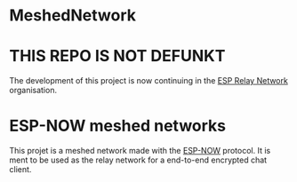 MeshedNetwork
=============

# THIS REPO IS NOT DEFUNKT

The development of this project is now continuing in the [ESP Relay Network](https://github.com/esprn) organisation.

# ESP-NOW meshed networks

This projet is a meshed network made with the [ESP-NOW](https://docs.espressif.com/projects/esp-idf/en/latest/esp32/api-reference/network/esp_now.html) protocol. It is ment to be used as the relay network for a end-to-end encrypted chat client.
